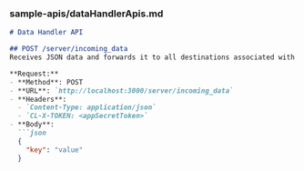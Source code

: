 
### sample-apis/dataHandlerApis.md
```markdown
# Data Handler API

## POST /server/incoming_data
Receives JSON data and forwards it to all destinations associated with the account identified by the app secret token.

**Request:**
- **Method**: POST
- **URL**: `http://localhost:3000/server/incoming_data`
- **Headers**:
  - `Content-Type: application/json`
  - `CL-X-TOKEN: <appSecretToken>`
- **Body**:
  ```json
  {
    "key": "value"
  }